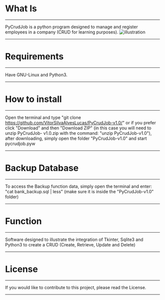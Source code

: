 # What Is
___________________________________________________________________________________________________________________________________
PyCrudJob is a python program designed to manage and register employees in a company (CRUD for learning purposes).
![illustration](https://user-images.githubusercontent.com/42574864/69917303-2e472400-1443-11ea-93ad-f3c96d5607c1.png)
___________________________________________________________________________________________________________________________________
# Requirements
___________________________________________________________________________________________________________________________________
Have GNU-Linux and Python3.
___________________________________________________________________________________________________________________________________
# How to install
___________________________________________________________________________________________________________________________________
Open the terminal and type "git clone https://github.com/VitorSilvaAlvesLucas/PyCrudJob-v1.0/" or if you prefer click "Download" and then "Download ZIP" (in this case you will need to unzip PyCrudJob- v1.0.zip with the command: "unzip PyCrudJob-v1.0"), after downloading, simply open the folder "PyCrudJob-v1.0" and start pycrudjob.pyw
___________________________________________________________________________________________________________________________________
# Backup Database
___________________________________________________________________________________________________________________________________
To access the Backup function data, simply open the terminal and enter: "cat bank_backup.sql | less" (make sure it is inside the "PyCrudJob-v1.0" folder)
___________________________________________________________________________________________________________________________________
# Function
___________________________________________________________________________________________________________________________________
Software designed to illustrate the integration of Tkinter, Sqlite3 and Python3 to create a CRUD (Create, Retrieve, Update and Delete)
___________________________________________________________________________________________________________________________________
# License
___________________________________________________________________________________________________________________________________
If you would like to contribute to this project, please read the License.
___________________________________________________________________________________________________________________________________

